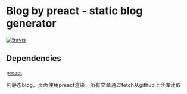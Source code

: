 # Blog by preact - static blog generator

[![travis](https://travis-ci.org/linychuo/my-blog.svg?branch=master)](https://travis-ci.org/linychuo/my-blog)


## Dependencies
[preact](https://preactjs.com/)

纯静态blog，页面使用preact渲染，所有文章通过fetch从github上仓库读取
